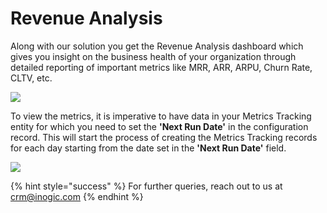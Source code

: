# Revenue Analysis

Along with our solution you get the Revenue Analysis dashboard which gives you insight on the business health of your organization through detailed reporting of important metrics like MRR, ARR, ARPU, Churn Rate, CLTV, etc.

![](../../.gitbook/assets/Feat\_5.png)

To view the metrics, it is imperative to have data in your Metrics Tracking entity for which you need to set the **'Next Run Date'** in the configuration record. This will start the process of creating the Metrics Tracking records for each day starting from the date set in the **'Next Run Date'** field.

![](<../../.gitbook/assets/Rev Ana\_2.png>)

{% hint style="success" %}
For further queries, reach out to us at [crm@inogic.com](mailto:crm@inogic.com)
{% endhint %}

